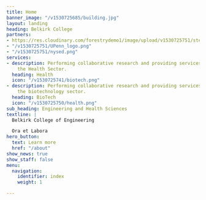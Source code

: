 ```yaml
---
title: Home
banner_image: "/v1530725685/building.jpg"
layout: landing
heading: Belkirk College
partners:
- https://res.cloudinary.com/forestrydemo1/image/upload/v1530725751/stem.png
- "/v1530725751/UPenn_logo.png"
- "/v1530725751/nysed.png"
services:
- description: Performing collaborative research and providing services to support
    the Health Sector.
  heading: Health
  icon: "/v1530725741/biotech.png"
- description: Performing collaborative research and providing services to support
    the biotechnology sector.
  heading: BioTech
  icon: "/v1530725750/health.png"
sub_heading: Engineering and Health Sciences
textline: |
  Belkirk College of Engineering

  Ora et Labora
hero_button:
  text: Learn more
  href: "/about"
show_news: true
show_staff: false
menu:
  navigation:
    identifier: index
    weight: 1

---
```

